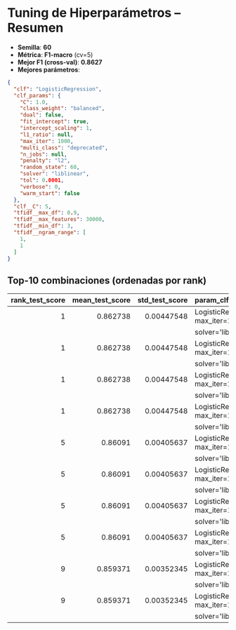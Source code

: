 # Tuning de Hiperparámetros – Resumen

- **Semilla**: **60**
- **Métrica**: **F1-macro** (cv=5)
- **Mejor F1 (cross-val)**: **0.8627**
- **Mejores parámetros**:

```json
{
  "clf": "LogisticRegression",
  "clf_params": {
    "C": 1.0,
    "class_weight": "balanced",
    "dual": false,
    "fit_intercept": true,
    "intercept_scaling": 1,
    "l1_ratio": null,
    "max_iter": 1000,
    "multi_class": "deprecated",
    "n_jobs": null,
    "penalty": "l2",
    "random_state": 60,
    "solver": "liblinear",
    "tol": 0.0001,
    "verbose": 0,
    "warm_start": false
  },
  "clf__C": 5,
  "tfidf__max_df": 0.9,
  "tfidf__max_features": 30000,
  "tfidf__min_df": 3,
  "tfidf__ngram_range": [
    1,
    1
  ]
}
```

## Top-10 combinaciones (ordenadas por rank)

|   rank_test_score |   mean_test_score |   std_test_score | param_clf                                                                   |   param_clf__C | param_tfidf__ngram_range   |   param_tfidf__min_df |   param_tfidf__max_df |   param_tfidf__max_features |
|------------------:|------------------:|-----------------:|:----------------------------------------------------------------------------|---------------:|:---------------------------|----------------------:|----------------------:|----------------------------:|
|                 1 |          0.862738 |       0.00447548 | LogisticRegression(class_weight='balanced', max_iter=1000, random_state=60, |              5 | (1, 1)                     |                     3 |                  0.95 |                       30000 |
|                   |                   |                  |                    solver='liblinear')                                      |                |                            |                       |                       |                             |
|                 1 |          0.862738 |       0.00447548 | LogisticRegression(class_weight='balanced', max_iter=1000, random_state=60, |              5 | (1, 1)                     |                     3 |                  0.95 |                       40000 |
|                   |                   |                  |                    solver='liblinear')                                      |                |                            |                       |                       |                             |
|                 1 |          0.862738 |       0.00447548 | LogisticRegression(class_weight='balanced', max_iter=1000, random_state=60, |              5 | (1, 1)                     |                     3 |                  0.9  |                       40000 |
|                   |                   |                  |                    solver='liblinear')                                      |                |                            |                       |                       |                             |
|                 1 |          0.862738 |       0.00447548 | LogisticRegression(class_weight='balanced', max_iter=1000, random_state=60, |              5 | (1, 1)                     |                     3 |                  0.9  |                       30000 |
|                   |                   |                  |                    solver='liblinear')                                      |                |                            |                       |                       |                             |
|                 5 |          0.86091  |       0.00405637 | LogisticRegression(class_weight='balanced', max_iter=1000, random_state=60, |              5 | (1, 1)                     |                     2 |                  0.9  |                       30000 |
|                   |                   |                  |                    solver='liblinear')                                      |                |                            |                       |                       |                             |
|                 5 |          0.86091  |       0.00405637 | LogisticRegression(class_weight='balanced', max_iter=1000, random_state=60, |              5 | (1, 1)                     |                     2 |                  0.9  |                       40000 |
|                   |                   |                  |                    solver='liblinear')                                      |                |                            |                       |                       |                             |
|                 5 |          0.86091  |       0.00405637 | LogisticRegression(class_weight='balanced', max_iter=1000, random_state=60, |              5 | (1, 1)                     |                     2 |                  0.95 |                       40000 |
|                   |                   |                  |                    solver='liblinear')                                      |                |                            |                       |                       |                             |
|                 5 |          0.86091  |       0.00405637 | LogisticRegression(class_weight='balanced', max_iter=1000, random_state=60, |              5 | (1, 1)                     |                     2 |                  0.95 |                       30000 |
|                   |                   |                  |                    solver='liblinear')                                      |                |                            |                       |                       |                             |
|                 9 |          0.859371 |       0.00352345 | LogisticRegression(class_weight='balanced', max_iter=1000, random_state=60, |              3 | (1, 1)                     |                     3 |                  0.95 |                       30000 |
|                   |                   |                  |                    solver='liblinear')                                      |                |                            |                       |                       |                             |
|                 9 |          0.859371 |       0.00352345 | LogisticRegression(class_weight='balanced', max_iter=1000, random_state=60, |              3 | (1, 1)                     |                     3 |                  0.95 |                       40000 |
|                   |                   |                  |                    solver='liblinear')                                      |                |                            |                       |                       |                             |
